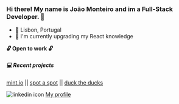 ### Hi there! My name is João Monteiro and im a Full-Stack Developer. 👋

- 📍 Lisbon, Portugal
- 🌱 I'm currently upgrading my React knowledge

**🔓 Open to work 🔓**

##### 💻 Recent projects

[mint.io](https://mint-io.netlify.app/) ||
[spot a spot](https://spot-a-spot.herokuapp.com/) ||
[duck the ducks](https://duck-the-ducks.netlify.app/)




![linkedin icon](https://cdn.iconscout.com/icon/free/png-256/linkedin-208-916919.png) [My profile](https://www.linkedin.com/in/joamonteiro/)

<!--
**joamonteiro/joamonteiro** is a ✨ _special_ ✨ repository because its `README.md` (this file) appears on your GitHub profile.

Here are some ideas to get you started:

- 
-->
